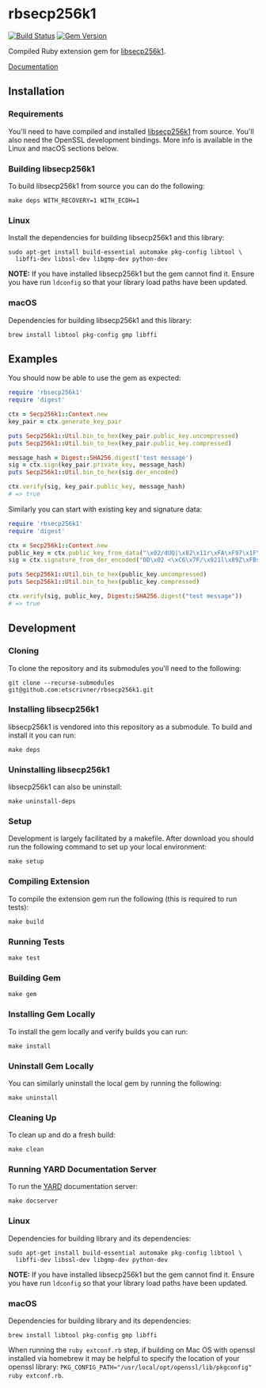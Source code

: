 # rbsecp256k1

[![Build Status](https://travis-ci.com/etscrivner/rbsecp256k1.svg?branch=master)](https://travis-ci.com/etscrivner/rbsecp256k1) [![Gem Version](https://badge.fury.io/rb/rbsecp256k1.svg)](https://badge.fury.io/rb/rbsecp256k1)

Compiled Ruby extension gem for [libsecp256k1](https://github.com/bitcoin-core/secp256k1).

[Documentation](documentation/index.md)

## Installation

### Requirements

You'll need to have compiled and installed [libsecp256k1](https://github.com/bitcoin-core/secp256k1) from source. You'll
also need the OpenSSL development bindings. More info is available in the Linux
and macOS sections below.

### Building libsecp256k1

To build libsecp256k1 from source you can do the following:

```
make deps WITH_RECOVERY=1 WITH_ECDH=1
```

### Linux

Install the dependencies for building libsecp256k1 and this library:

```
sudo apt-get install build-essential automake pkg-config libtool \
  libffi-dev libssl-dev libgmp-dev python-dev
```

**NOTE:** If you have installed libsecp256k1 but the gem cannot find it. Ensure
you have run `ldconfig` so that your library load paths have been updated.

### macOS

Dependencies for building libsecp256k1 and this library:

```
brew install libtool pkg-config gmp libffi
```

## Examples

You should now be able to use the gem as expected:

```ruby
require 'rbsecp256k1'
require 'digest'

ctx = Secp256k1::Context.new
key_pair = ctx.generate_key_pair

puts Secp256k1::Util.bin_to_hex(key_pair.public_key.uncompressed)
puts Secp256k1::Util.bin_to_hex(key_pair.public_key.compressed)

message_hash = Digest::SHA256.digest('test message')
sig = ctx.sign(key_pair.private_key, message_hash)
puts Secp256k1::Util.bin_to_hex(sig.der_encoded)

ctx.verify(sig, key_pair.public_key, message_hash)
# => true
```

Similarly you can start with existing key and signature data:

```ruby
require 'rbsecp256k1'
require 'digest'

ctx = Secp256k1::Context.new
public_key = ctx.public_key_from_data("\x02/dUQ|\x82\x11r\xFA\xF97\x1F\x95\xD1:\xBC\xE2v\xB2A]\xCB~:\xD7'\e\xBF\xEDjC\x9B")
sig = ctx.signature_from_der_encoded("0D\x02 <\xC6\x7F/\x921l\x89Z\xFBs\x89p\xEE\x18u\x8B\x92\x9D\xA6\x84\xC5Y<t\xB7\xF1\f\xEE\f\x81J\x02 \t\"\xDF]\x1D\xA7W@^\xAAokH\b\x00\xE2L\xCF\x82\xA3\x05\x1E\x00\xF9\xFC\xB19\x0F\x93|\xB1f")

puts Secp256k1::Util.bin_to_hex(public_key.uncompressed)
puts Secp256k1::Util.bin_to_hex(public_key.compressed)

ctx.verify(sig, public_key, Digest::SHA256.digest("test message"))
# => true
```

## Development

### Cloning

To clone the repository and its submodules you'll need to the following:

```
git clone --recurse-submodules git@github.com:etscrivner/rbsecp256k1.git
```

### Installing libsecp256k1

libsecp256k1 is vendored into this repository as a submodule. To build and
install it you can run:

```
make deps
```

### Uninstalling libsecp256k1

libsecp256k1 can also be uninstall:

```
make uninstall-deps
```

### Setup

Development is largely facilitated by a makefile. After download you should run
the following command to set up your local environment:

```
make setup
```

### Compiling Extension

To compile the extension gem run the following (this is required to run tests):

```
make build
```

### Running Tests

```
make test
```

### Building Gem

```
make gem
```

### Installing Gem Locally

To install the gem locally and verify builds you can run:

```
make install
```

### Uninstall Gem Locally

You can similarly uninstall the local gem by running the following:

```
make uninstall
```

### Cleaning Up

To clean up and do a fresh build:

```
make clean
```

### Running YARD Documentation Server

To run the [YARD](https://yardoc.org/) documentation server:

```
make docserver
```

### Linux

Dependencies for building library and its dependencies:

```
sudo apt-get install build-essential automake pkg-config libtool \
  libffi-dev libssl-dev libgmp-dev python-dev
```

**NOTE:** If you have installed libsecp256k1 but the gem cannot find it. Ensure
you have run `ldconfig` so that your library load paths have been updated.

### macOS

Dependencies for building library and its dependencies:

```
brew install libtool pkg-config gmp libffi
```

When running the `ruby extconf.rb` step, if building on Mac OS with openssl
installed via homebrew it may be helpful to specify the location of your openssl
library: `PKG_CONFIG_PATH="/usr/local/opt/openssl/lib/pkgconfig" ruby extconf.rb`.
